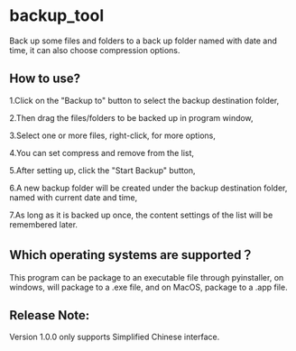 # backup_tool
Back up some files and folders to a back up folder named with date and time, 
it can also choose compression options.

## How to use?
1.Click on the "Backup to" button to select the backup destination folder,

2.Then drag the files/folders to be backed up in program window,

3.Select one or more files, right-click, for more options,

4.You can set compress and remove from the list,

5.After setting up, click the "Start Backup" button,

6.A new backup folder will be created under the backup destination folder, 
  named with current date and time,

7.As long as it is backed up once, the content settings of the list will 
  be remembered later.

## Which operating systems are supported？
This program can be package to an executable file through pyinstaller,
on windows, will package to a .exe file, and on MacOS, package to a .app file.

## Release Note:
Version 1.0.0 only supports Simplified Chinese interface.
